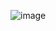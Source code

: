 ![image](https://github.com/ilrexho2011/Project-EULER-Possible-Solutions-Problems-201_to_300/assets/61479363/a703c2a7-a780-4805-9c2c-f1f16f6841bd)

